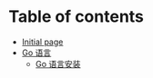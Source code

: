 # Table of contents

- [Initial page](README.md)
- [Go 语言](lang-go)
    - [Go 语言安装](lang-go/install.md)

